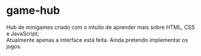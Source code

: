 # game-hub
 Hub de minigames criado com o intuito de aprender mais sobre HTML, CSS e JavaScript;  
 Atualmente apenas a interface está feita. Ainda pretendo implementar os jogos.
